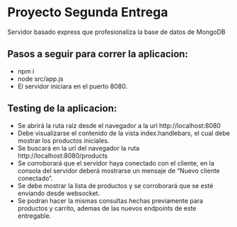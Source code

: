 # Proyecto Segunda Entrega
Servidor basado express que profesionaliza la base de datos de MongoDB

## Pasos a seguir para correr la aplicacion:
- npm i
- node src/app.js
- El servidor iniciara en el puerto 8080.

## Testing de la aplicacion:
- Se abrirá la ruta raíz desde el navegador a la url http://localhost:8080
- Debe visualizarse el contenido de la vista index.handlebars, el cual debe mostrar los productos iniciales.
- Se buscará en la url del navegador la ruta http://localhost:8080/products
- Se corroborará que el servidor haya conectado con el cliente, en la consola del servidor deberá mostrarse un mensaje de “Nuevo cliente conectado”.
- Se debe mostrar la lista de productos y se corroborará que se esté enviando desde websocket.
- Se podran hacer la mismas consultas hechas previamente para productos y carrito, ademas de las nuevos endpoints de este entregable.
